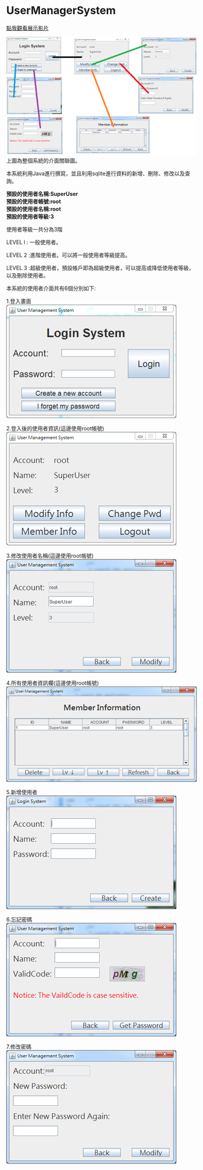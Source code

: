 # UserManagerSystem

<a href="https://youtu.be/wZNvYtuvUXg">點我觀看展示影片</a>

![8](https://github.com/briansbotlab/Java_Project/blob/master/userMangementSystem/img/8.png)<br/>
上圖為整個系統的介面關聯圖。


本系統利用Java進行撰寫，並且利用sqlite進行資料的新增、刪除、修改以及查詢。

<strong>預設的使用者名稱:SuperUser<br/>
預設的使用者帳號:root<br/>
預設的使用者名稱:root<br/>
預設的使用者等級:3</strong><br/>

使用者等級一共分為3階<br/>

LEVEL l : 一般使用者。<br/>

LEVEL 2 :進階使用者。可以將一般使用者等級提高。<br/>

LEVEL 3 :超級使用者，預設帳戶即為超級使用者，可以提高或降低使用者等級，以及刪除使用者。<br/>

本系統的使用者介面共有6個分別如下:<br/>


1.登入畫面<br/>
![1](https://github.com/briansbotlab/Java_Project/blob/master/userMangementSystem/img/1.PNG)<br/>

2.登入後的使用者資訊(這邊使用root帳號)<br/>
![2](https://github.com/briansbotlab/Java_Project/blob/master/userMangementSystem/img/2.PNG)<br/>

3.修改使用者名稱(這邊使用root帳號)<br/>
![3](https://github.com/briansbotlab/Java_Project/blob/master/userMangementSystem/img/3.PNG)<br/>

4.所有使用者資訊欄(這邊使用root帳號)<br/>
![4](https://github.com/briansbotlab/Java_Project/blob/master/userMangementSystem/img/4.PNG)<br/>

5.新增使用者<br/>
![5](https://github.com/briansbotlab/Java_Project/blob/master/userMangementSystem/img/5.PNG)<br/>

6.忘記密碼<br/>
![6](https://github.com/briansbotlab/Java_Project/blob/master/userMangementSystem/img/6.PNG)<br/>

7.修改密碼<br/>
![7](https://github.com/briansbotlab/Java_Project/blob/master/userMangementSystem/img/7.png)<br/>
